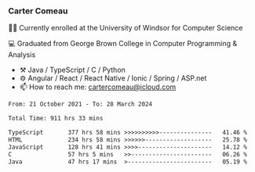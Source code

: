 ### Carter Comeau

🙋‍♂️ Currently enrolled at the University of Windsor for Computer Science

💻 Graduated from George Brown College in Computer Programming & Analysis

- ⚒️ Java / TypeScript / C / Python
- ⚙️ Angular / React / React Native / Ionic / Spring / ASP.net
- 📫 How to reach me: cartercomeau@icloud.com

<!--START_SECTION:waka-->

```txt
From: 21 October 2021 - To: 28 March 2024

Total Time: 911 hrs 33 mins

TypeScript       377 hrs 58 mins >>>>>>>>>>---------------   41.46 %
HTML             234 hrs 58 mins >>>>>>-------------------   25.78 %
JavaScript       128 hrs 41 mins >>>>---------------------   14.12 %
C                57 hrs 5 mins   >>-----------------------   06.26 %
Java             47 hrs 17 mins  >------------------------   05.19 %
```

<!--END_SECTION:waka-->
